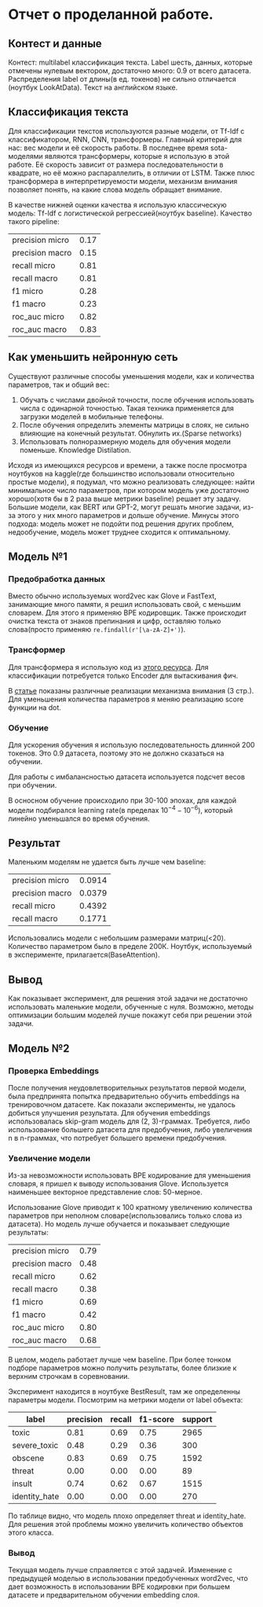 # Отчет о проделанной работе.

## Контест и данные

Контест: multilabel классификация текста. Label шесть, данных, которые отмечены нулевым вектором, достаточно много: 0.9 от всего датасета. Распределения label от длины(в ед. токенов) не сильно отличается (ноутбук LookAtData). Текст на английском языке.

## Классификация текста

Для классификации текстов используются разные модели, от Tf-Idf с классификатором, RNN, CNN, трансформеры. Главный критерий для нас: вес модели и её скорость работы. В последнее время sota-моделями являются трансформеры, которые я использую в этой работе. Её скорость зависит от размера последовательности в квадрате, но её можно распараллелить, в отличии от LSTM. Также плюс трансформера в интерпретируемости модели, механизм внимания позволяет понять, на какие слова модель обращает внимание.

В качестве нижней оценки качества я использую классическую модель: Tf-Idf с логистической регрессией(ноутбук baseline). Качество такого pipeline:

| | |
|-----------------|---------|
|precision micro  | 0.17    |
|precision macro  | 0.15    |
|recall micro     | 0.81    |
|recall macro     | 0.81    |
|f1 micro         | 0.28    |
|f1 macro         | 0.23    |
|roc_auc micro    | 0.82    |
|roc_auc macro    | 0.83    |

## Как уменьшить нейронную сеть
Существуют различные способы уменьшения модели, как и количества параметров, так и общий вес:

1. Обучать с числами двойной точности, после обучения использовать числа с одинарной точностью. Такая техника применяется для загрузки моделей в мобильные телефоны.
2. После обучения определить элементы матрицы в слоях, не сильно влияющие на конечный результат. Обнулить их.(Sparse networks)
3. Использовать полноразмерную модель для обучения модели поменьше. Knowledge Distilation.

Исходя из имеющихся ресурсов и времени, а также после просмотра ноутбуков на kaggle(где большинство использовали относительно простые модели), я подумал, что можно реализовать следующее: найти минимальное число параметров, при котором модель уже достаточно хорошо(хотя бы в 2 раза выше метрики baseline) решает эту задачу. Большие модели, как BERT или GPT-2, могут решать многие задачи, из-за этого у них много параметров и дольше обучение. Минусы этого подхода: модель может не подойти под решения других проблем, недообучение, модель может труднее сходится к оптимальному.

## Модель №1

### Предобработка данных

Вместо обычно используемых word2vec как Glove и FastText, занимающие много памяти, я решил использовать свой, с меньшим словарем. Для этого я применяю BPE кодировщик. Также происходит очистка текста от знаков препинания и цифр, оставляю только слова(просто применяю `re.findall(r'[\a-zA-Z]+')`).

### Трансформер

Для трансформера я использую код из [этого ресурса](https://towardsdatascience.com/how-to-code-the-transformer-in-pytorch-24db27c8f9ec). Для классификации потребуется только Encoder для вытаскивания фич.

В [статье](https://arxiv.org/pdf/1508.04025.pdf) показаны различные реализации механизма внимания (3 стр.). Для уменьшения количества параметров я меняю реализацию score функции на dot.

### Обучение

Для ускорения обучения я использую последовательность длинной 200 токенов. Это 0.9 датасета, поэтому это не должно сказаться на обучении. 

Для работы с имбалансностью датасета используется подсчет весов при обучении.

В осносном обучение происходило при 30-100 эпохах, для каждой модели подбирался learning rate(в пределах $10^{-4}-10^{-6}$), который линейно уменьшался во время обучения.

## Результат

Маленьким моделям не удается быть лучше чем baseline:

|||
|-----------------|---------|
|precision micro  | 0.0914  |
|precision macro  | 0.0379  |
|recall micro     | 0.4392  |
|recall macro     | 0.1771  |

Использовались модели с небольшим размерами матриц(<20). Количество параметром было в пределе 200К. Ноутбук, используемый в эксперименте, прилагается(BaseAttention).

## Вывод
Как показывает эксперимент, для решения этой задачи не достаточно использовать маленькие модели, обученные с нуля. Возможно, методы оптимизации большим моделей лучше покажут себя при решении этой задачи.

## Модель №2

### Проверка Embeddings

После получения неудовлетворительных результатов первой модели, была предпринята попытка предварительно обучить embeddings на тренировочном датасете. Как показали эксперименты, не удалось добиться улучшения результата. Для обучения embeddings использовалась skip-gram модель для (2, 3)-граммах. Требуется, либо использование большего датасета для предобучения, либо увеличения n в n-граммах, что потребует большего времени предобучения.

### Увеличение модели

Из-за невозможности использовать BPE кодирование для уменьшения словаря, я пришел к выводу использования Glove. Используется наименьшее векторное представление слов: 50-мерное. 

Использование Glove приводит к 100 кратному увеличению количества параметров при неполном словаре(использовались только слова из датасета). Но модель лучше обучается и показывает следующие результаты:

| | |
|-----------------|---------|
|precision micro  | 0.79    |
|precision macro  | 0.48    |
|recall micro     | 0.62    |
|recall macro     | 0.38    |
|f1 micro         | 0.69    |
|f1 macro         | 0.42    |
|roc_auc micro    | 0.80    |
|roc_auc macro    | 0.68    |

В целом, модель работает лучше чем baseline. При более тонком подборе параметров можно получить результаты, более близкие к верхним строчкам в соревновании.

Эксперимент находится в ноутбуке BestResult, там же определенны параметры модели. Посмотрим на метрики модели от label объекта:

|      label   |precision |   recall | f1-score | support|
|--------------|----------|----------|----------|--------|
|        toxic |     0.81 |    0.69  |   0.75   |  2965  |
| severe_toxic |     0.48 |    0.29  |   0.36   |   300  |
|     obscene  |     0.83 |    0.69  |   0.75   |  1592  |
|       threat |     0.00 |    0.00  |   0.00   |    89  |
|       insult |     0.74 |    0.62  |   0.67   |  1515  |
|identity_hate |     0.00 |    0.00  |   0.00   |   270  |

По таблице видно, что модель плохо определяет threat и identity_hate. Для решения этой проблемы можно увеличить количество объектов этого класса.

### Вывод

Текущая модель лучше справляется с этой задачей. Изменение с предыдущей моделью в использовании предобученных word2vec, что дает возможность в использовании BPE кодировки при большем датасете и предварительном обучении embedding слоя.

